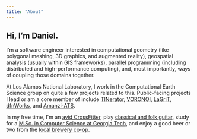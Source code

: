 ```yaml
---
title: "About"
---
```


## Hi, I’m Daniel.

I'm a software engineer interested in computational geometry (like polygonal meshing, 3D graphics, and augmented reality), geospatial analysis (usually within GIS frameworks), parallel programming (including distributed and high-performance computing), and, most importantly, ways of coupling those domains together.

At Los Alamos National Laboratory, I work in the Computational Earth Science group on quite a few projects related to this. Public-facing projects I lead or am a core member of include [TINerator](https://github.com/lanl/tinerator), [VORONOI](https://github.com/lanl/voronoi), [LaGriT](https://github.com/lanl/LaGriT), [dfnWorks](https://dfnworks.lanl.gov), and [Amanzi-ATS](https://amanzi.github.io).

In my free time, I'm an [avid CrossFitter](https://www.facebook.com/CrossFitLosAlamos/), play [classical and folk guitar](https://youtu.be/o6i4NIxGx50), study for a [M.Sc. in Computer Science at Georgia Tech](https://omscs.gatech.edu), and enjoy a good beer or two from the [local brewery co-op](https://www.bathtubrowbrewing.coop).
